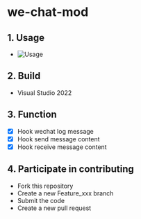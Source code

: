 # we-chat-mod

## 1. Usage
- ![Usage](./doc/injector_ui.png)

## 2. Build
- Visual Studio 2022

## 3. Function
- [x] Hook wechat log message
- [x] Hook send message content
- [x] Hook receive message content

## 4. Participate in contributing
- Fork this repository
- Create a new Feature_xxx branch
- Submit the code
- Create a new pull request